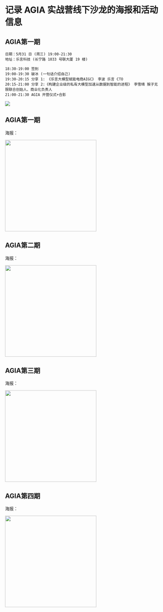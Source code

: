 # 记录 AGIA 实战营线下沙龙的海报和活动信息

## AGIA第一期 
```
日期：5月31 日 (周三) 19:00-21:30
地址：乐言科技 (长宁路 1033 号联大厦 19 楼)

18:30-19:00 签到
19:00-19:30 破冰 (一句话介绍自己)
19:30-20:15 分享 1: 《乐言大模型赋能电商AIGC》 李波 乐言 CTO
20:15-21:00 分享 2:《构建企业级的私有大模型加速从数据到智能的进程》 李雪晴 猴子无限联合创始人、商业化负责人
21:00-21:30 AGIA 开营仪式+合影
```
<img src="https://github.com/TGO-AGIA/AGIA/blob/main/meetup_posters/header.jpg"/>


## AGIA第一期 
海报：

<img width="300" src="https://github.com/TGO-AGIA/AGIA/blob/main/meetup_posters/AGIA-meetup-No.01-20230531..jpg"/>

## AGIA第二期 
海报：

<img width="300" src="https://github.com/TGO-AGIA/AGIA/blob/main/meetup_posters/AGIA-meetup-No.02-20230615.jpg"/>

## AGIA第三期 
海报：

<img width="300" src="https://github.com/TGO-AGIA/AGIA/blob/main/meetup_posters/AGIA-meetup-No.04-20230712..jpg"/>

## AGIA第四期 
海报：

<img width="300" src="https://github.com/TGO-AGIA/AGIA/blob/main/meetup_posters/AGIA-meetup-No.05-20230726.jpg"/>

